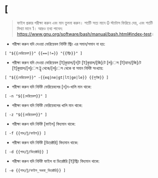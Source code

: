 # [

> ফাইল প্রকার পরীক্ষা করুন এবং মান তুলনা করুন।
> শর্তটি সত্য মানে 0 স্ট্যাটাস ফিরিয়ে দেয়, এবং শর্তটি মিথ্যা মানে 1।
> আরও তথ্য পাবেন: <https://www.gnu.org/software/bash/manual/bash.html#index-test>।

- পরীক্ষা করুন যদি দেওয়া ভেরিয়েবল নির্দিষ্ট স্ট্রিং এর সমান/সমান না হয়:

`[ "${{ভেরিয়েবল}}" {{==|!=}} "{{স্ট্রিং}}" ]`

- পরীক্ষা করুন যদি দেওয়া ভেরিয়েবল [ই]কুয়াল/[ন]ট [ই]কুয়াল/[জি]টে [ল]েস [ট]হ্যান/[জি]টে [ই]কুয়াল/[ল]েস ট্রু থেকে/[ল]েস থেকে বা সমান নির্দিষ্ট সংখ্যায়:

`[ "${{ভেরিয়েবল}}" -{{eq|ne|gt|lt|ge|le}} {{পূর্ণাঙ্ক}} ]`

- পরীক্ষা করুন যদি নির্দিষ্ট ভেরিয়েবলের [ন]ন-খালি মান থাকে:

`[ -n "${{ভেরিয়েবল}}" ]`

- পরীক্ষা করুন যদি নির্দিষ্ট ভেরিয়েবলের খালি মান থাকে:

`[ -z "${{ভেরিয়েবল}}" ]`

- পরীক্ষা করুন যদি নির্দিষ্ট [ফাইল] বিদ্যমান থাকে:

`[ -f {{পাথ/টু/ফাইল}} ]`

- পরীক্ষা করুন যদি নির্দিষ্ট [ডিরেক্টরি] বিদ্যমান থাকে:

`[ -d {{পাথ/টু/ডিরেক্টরি}} ]`

- পরীক্ষা করুন যদি নির্দিষ্ট ফাইল বা ডিরেক্টরি [ই]স্ট্রিং বিদ্যমান থাকে:

`[ -e {{পাথ/টু/ফাইল_অথবা_ডিরেক্টরি}} ]`
